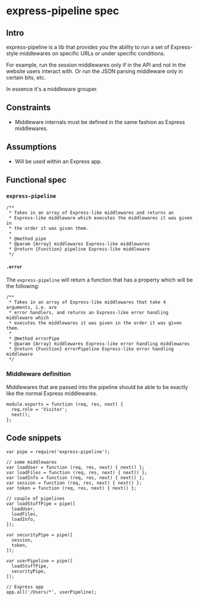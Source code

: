 # express-pipeline spec

## Intro

express-pipeline is a lib that provides you the ability to run a set of
Express-style middlewares on specific URLs or under specific conditions.

For example, run the session middlewares only if in the API and not in
the website users interact with.  Or run the JSON parsing middleware
only in certain bits, etc.

In essence it's a middleware grouper.

## Constraints

- Middleware internals must be defined in the same fashion as Express
  middlewares.

## Assumptions

- Will be used within an Express app.

## Functional spec

### `express-pipeline`

```
/**
 * Takes in an array of Express-like middlewares and returns an
 * Express-like middleware which executes the middlewares it was given in
 * the order it was given them.
 *
 * @method pipe
 * @param {Array} middlewares Express-like middlewares
 * @return {Function} pipeline Express-like middleware
 */
```

#### `.error`

The `express-pipeline` will return a function that has a property which will be
the following:

```
/**
 * Takes in an array of Express-like middlewares that take 4 arguments, i.e. are
 * error handlers, and returns an Express-like error handling middleware which
 * executes the middlewares it was given in the order it was given them.
 *
 * @method errorPipe
 * @param {Array} middlewares Express-like error handling middlewares
 * @return {Function} errorPipeline Express-like error handling middleware
 */
```

### Middleware definition

Middlewares that are passed into the pipeline should be able to be
exactly like the normal Express middlewares.

```
module.exports = function (req, res, next) {
  req.role = 'Visitor';
  next();
};
```

## Code snippets

```
var pipe = require('express-pipeline');

// some middlewares
var loadUser = function (req, res, next) { next() };
var loadFiles = function (req, res, next) { next() };
var loadInfo = function (req, res, next) { next() };
var session = function (req, res, next) { next() };
var token = function (req, res, next) { next() };

// couple of pipelines
var loadStuffPipe = pipe([
  loadUser,
  loadFiles,
  loadInfo,
]);

var securityPipe = pipe([
  session,
  token,
]);

var userPipeline = pipe([
  loadStuffPipe,
  securityPipe,
]);

// Express app
app.all('/Users/*', userPipeline);
```
